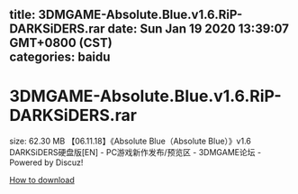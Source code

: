 
title: 3DMGAME-Absolute.Blue.v1.6.RiP-DARKSiDERS.rar
date: Sun Jan 19 2020 13:39:07 GMT+0800 (CST)    
categories: baidu
---

# 3DMGAME-Absolute.Blue.v1.6.RiP-DARKSiDERS.rar
size: 62.30 MB
 【06.11.18】《Absolute Blue（Absolute Blue）》v1.6 DARKSiDERS硬盘版[EN] - PC游戏新作发布/预览区 - 3DMGAME论坛 - Powered by Discuz!
 

[How to download](https://bpcam.bemobtrk.com/go/2ceec3aa-1ca2-46d6-b9ff-aaa5c184517c?jno=3311)